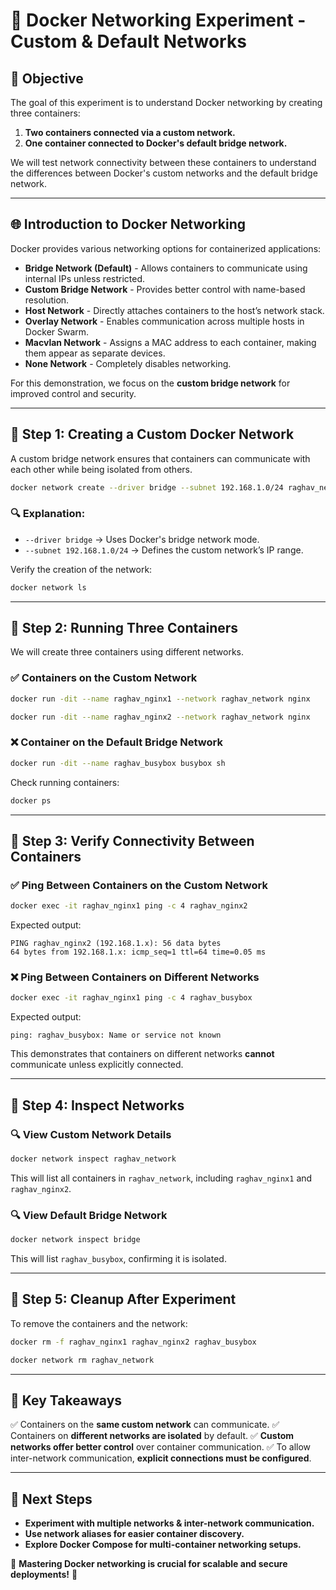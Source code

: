 # 🚀 Docker Networking Experiment - Custom & Default Networks

## 📌 Objective

The goal of this experiment is to understand Docker networking by creating three containers:

1. **Two containers connected via a custom network.**
2. **One container connected to Docker's default bridge network.**

We will test network connectivity between these containers to understand the differences between Docker's custom networks and the default bridge network.

---

## 🌐 Introduction to Docker Networking

Docker provides various networking options for containerized applications:

-   **Bridge Network (Default)** - Allows containers to communicate using internal IPs unless restricted.
-   **Custom Bridge Network** - Provides better control with name-based resolution.
-   **Host Network** - Directly attaches containers to the host’s network stack.
-   **Overlay Network** - Enables communication across multiple hosts in Docker Swarm.
-   **Macvlan Network** - Assigns a MAC address to each container, making them appear as separate devices.
-   **None Network** - Completely disables networking.

For this demonstration, we focus on the **custom bridge network** for improved control and security.

---

## 🔧 Step 1: Creating a Custom Docker Network

A custom bridge network ensures that containers can communicate with each other while being isolated from others.

```bash
docker network create --driver bridge --subnet 192.168.1.0/24 raghav_network
```

### 🔍 Explanation:

-   `--driver bridge` → Uses Docker's bridge network mode.
-   `--subnet 192.168.1.0/24` → Defines the custom network’s IP range.

Verify the creation of the network:

```bash
docker network ls
```

---

## 🚀 Step 2: Running Three Containers

We will create three containers using different networks.

### ✅ Containers on the Custom Network

```bash
docker run -dit --name raghav_nginx1 --network raghav_network nginx

docker run -dit --name raghav_nginx2 --network raghav_network nginx
```

### ❌ Container on the Default Bridge Network

```bash
docker run -dit --name raghav_busybox busybox sh
```

Check running containers:

```bash
docker ps
```

---

## 🔄 Step 3: Verify Connectivity Between Containers

### ✅ Ping Between Containers on the Custom Network

```bash
docker exec -it raghav_nginx1 ping -c 4 raghav_nginx2
```

Expected output:

```
PING raghav_nginx2 (192.168.1.x): 56 data bytes
64 bytes from 192.168.1.x: icmp_seq=1 ttl=64 time=0.05 ms
```

### ❌ Ping Between Containers on Different Networks

```bash
docker exec -it raghav_nginx1 ping -c 4 raghav_busybox
```

Expected output:

```
ping: raghav_busybox: Name or service not known
```

This demonstrates that containers on different networks **cannot** communicate unless explicitly connected.

---

## 📂 Step 4: Inspect Networks

### 🔍 View Custom Network Details

```bash
docker network inspect raghav_network
```

This will list all containers in `raghav_network`, including `raghav_nginx1` and `raghav_nginx2`.

### 🔍 View Default Bridge Network

```bash
docker network inspect bridge
```

This will list `raghav_busybox`, confirming it is isolated.

---

## 🚧 Step 5: Cleanup After Experiment

To remove the containers and the network:

```bash
docker rm -f raghav_nginx1 raghav_nginx2 raghav_busybox

docker network rm raghav_network
```

---

## 📌 Key Takeaways

✅ Containers on the **same custom network** can communicate.
✅ Containers on **different networks are isolated** by default.
✅ **Custom networks offer better control** over container communication.
✅ To allow inter-network communication, **explicit connections must be configured**.

---

## 🌟 Next Steps

-   **Experiment with multiple networks & inter-network communication.**
-   **Use network aliases for easier container discovery.**
-   **Explore Docker Compose for multi-container networking setups.**

🚀 **Mastering Docker networking is crucial for scalable and secure deployments!** 🎯
